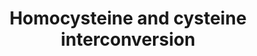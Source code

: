 ---
annotations:
- id: PW:0000049
  parent: classic metabolic pathway
  type: Pathway Ontology
  value: cysteine metabolic pathway
- id: PW:0000002
  parent: classic metabolic pathway
  type: Pathway Ontology
  value: classic metabolic pathway
authors:
- M.Braymer
- MaintBot
- Christine Chichester
- Egonw
- DeSl
- AlexanderPico
- Eweitz
- Khanspers
citedin: ''
communities: []
description: 'The metabolic interconversion of cysteine and homocysteine via formation
  of a cystathionine intermediate is known as the transsulfuration pathway. While
  the transsulfuration pathway proceeds in only one direction in many bacteria and
  fungi, S. cerevisiae encodes for both a forward and reverse version of the pathway
  and is able to convert cysteine and homocysteine to one or the other reversibly.
  In the forward pathway, cysteine reacts with O-acetylhomoserine in a reaction catalyzed
  by cystathionine -synthase to form cystathionine. Cystathionine is then cleaved
  by cystathionine -lyase, yielding pyruvate, ammonia, and homocysteine. In S. cerevisiae,
  cystathionine -synthase and -lyase are thought to be encoded by STR2 and STR3 respectively,
  due to their similarity to the aforementioned enzymes in other organisms and the
  inability of str2 or str3 null mutants to utilize cysteine as a sole sulfur source.
  In the reverse pathway, cystathionine -synthase (Cys4p) catalyzes the condensation
  of homocysteine and serine to form cystathionine. Cystathionine -lyase (Cys3p) then
  catalyzes hydrolysis of cystathionine to produce cysteine, -ketobutyrate, and ammonia.  The
  presence of two transsulfuration pathways in S. cerevisiae enables the cell to acquire
  methionine from cysteine and vice-versa by using homocysteine as an intermediate.
  Homocysteine derived from cysteine in the forward transsulfuration pathway can be
  converted to methionine, while homocysteine derived from methionine can be converted
  to cysteine via the reverse transsulfuration pathway. This enables S. cerevisiae
  to utilize methionine or cysteine as a sole source of sulfur.  Source: https://pathway.yeastgenome.org/'
last-edited: 2024-10-18
ndex: null
organisms:
- Saccharomyces cerevisiae
redirect_from:
- /index.php/Pathway:WP128
- /instance/WP128
- /instance/WP128_r135654
revision: r135654
schema-jsonld:
- '@context': https://schema.org/
  '@id': https://wikipathways.github.io/pathways/WP128.html
  '@type': Dataset
  creator:
    '@type': Organization
    name: WikiPathways
  description: 'The metabolic interconversion of cysteine and homocysteine via formation
    of a cystathionine intermediate is known as the transsulfuration pathway. While
    the transsulfuration pathway proceeds in only one direction in many bacteria and
    fungi, S. cerevisiae encodes for both a forward and reverse version of the pathway
    and is able to convert cysteine and homocysteine to one or the other reversibly.
    In the forward pathway, cysteine reacts with O-acetylhomoserine in a reaction
    catalyzed by cystathionine -synthase to form cystathionine. Cystathionine is then
    cleaved by cystathionine -lyase, yielding pyruvate, ammonia, and homocysteine.
    In S. cerevisiae, cystathionine -synthase and -lyase are thought to be encoded
    by STR2 and STR3 respectively, due to their similarity to the aforementioned enzymes
    in other organisms and the inability of str2 or str3 null mutants to utilize cysteine
    as a sole sulfur source. In the reverse pathway, cystathionine -synthase (Cys4p)
    catalyzes the condensation of homocysteine and serine to form cystathionine. Cystathionine
    -lyase (Cys3p) then catalyzes hydrolysis of cystathionine to produce cysteine,
    -ketobutyrate, and ammonia.  The presence of two transsulfuration pathways in
    S. cerevisiae enables the cell to acquire methionine from cysteine and vice-versa
    by using homocysteine as an intermediate. Homocysteine derived from cysteine in
    the forward transsulfuration pathway can be converted to methionine, while homocysteine
    derived from methionine can be converted to cysteine via the reverse transsulfuration
    pathway. This enables S. cerevisiae to utilize methionine or cysteine as a sole
    source of sulfur.  Source: https://pathway.yeastgenome.org/'
  keywords:
  - 2-oxobutanoate
  - CYS3
  - CYS4
  - H2O
  - L-cysteine
  - L-serine
  - NH3
  - O-acetyl-L-homoserine
  - STR2
  - STR3
  - acetate
  - cystathionine
  - homocysteine
  - pyruvate
  license: CC0
  name: Homocysteine and cysteine interconversion
seo: CreativeWork
title: Homocysteine and cysteine interconversion
wpid: WP128
---